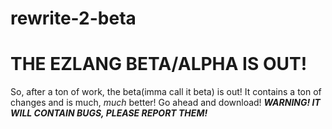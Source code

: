# rewrite-2-beta
# THE EZLANG BETA/ALPHA IS OUT!
So, after a ton of work, the beta(imma call it beta) is out! It contains a ton of changes and is much, *much* better!
Go ahead and download!
***WARNING! IT WILL CONTAIN BUGS, PLEASE REPORT THEM!***
